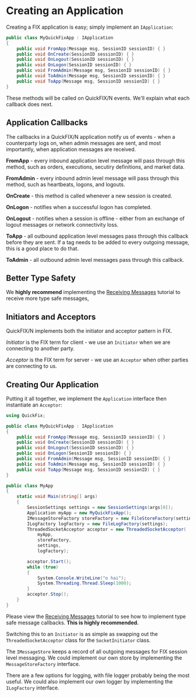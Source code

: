 Creating an Application
=======================

Creating a FIX application is easy; simply implement an `IApplication`:

```c#
public class MyQuickFixApp : IApplication
{
    public void FromApp(Message msg, SessionID sessionID) { }
    public void OnCreate(SessionID sessionID) { }
    public void OnLogout(SessionID sessionID) { }
    public void OnLogon(SessionID sessionID) { }
    public void FromAdmin(Message msg, SessionID sessionID) { }
    public void ToAdmin(Message msg, SessionID sessionID) { }
    public void ToApp(Message msg, SessionID sessionID) { }
}
```

These methods will be called on QuickFIX/N events.  We'll explain what each 
callback does next.

Application Callbacks
---------------------

The callbacks in a QuickFIX/N application notify us of events - when
a counterparty logs on, when admin messages are sent, and most
importantly, when application messages are received.

**FromApp** - every inbound application level message will pass through this
method, such as orders, executions, secutiry definitions, and market
data.  

**FromAdmin** - every inbound admin level message will pass through this
method, such as heartbeats, logons, and logouts.

**OnCreate** - this method is called whenever a new session is created.

**OnLogon** - notifies when a successful logon has completed.

**OnLogout** - notifies when a session is offline - either from an
exchange of logout messages or network connectivity loss.

**ToApp** - all outbound application level messages pass through this callback 
before they are sent.  If a tag needs to be added to every outgoing message, 
this is a good place to do that.

**ToAdmin** - all outbound admin level messages pass through this
callback.  

Better Type Safety
------------------

We **highly recommend** implementing the [Receiving Messages](/tutorial/receiving-messages) tutorial to receive more type safe messages, 


Initiators and Acceptors
------------------------

QuickFIX/N implements both the initiator and acceptor pattern in FIX.

*Initiator* is the FIX term for client - we use an `Initiator` when we are
connecting to another party.

*Acceptor* is the FIX term for server - we use an `Acceptor` when
other parties are connecting to us.

Creating Our Application
------------------------

Putting it all together, we implement the `Application` interface then
instantiate an `Acceptor`:

```c#
using QuickFix;

public class MyQuickFixApp : IApplication
{
    public void FromApp(Message msg, SessionID sessionID) { }
    public void OnCreate(SessionID sessionID) { }
    public void OnLogout(SessionID sessionID) { }
    public void OnLogon(SessionID sessionID) { }
    public void FromAdmin(Message msg, SessionID sessionID) { }
    public void ToAdmin(Message msg, SessionID sessionID) { }
    public void ToApp(Message msg, SessionID sessionID) { }
}

public class MyApp
{
    static void Main(string[] args)
    {
        SessionSettings settings = new SessionSettings(args[0]);
        Application myApp = new MyQuickFixApp();
        IMessageStoreFactory storeFactory = new FileStoreFactory(settings);
        ILogFactory logFactory = new FileLogFactory(settings);
        ThreadedSocketAcceptor acceptor = new ThreadedSocketAcceptor(
            myApp,
            storeFactory,
            settings,
            logFactory);

        acceptor.Start();
        while (true)
        {
            System.Console.WriteLine("o hai");
            System.Threading.Thread.Sleep(1000);
        }
        acceptor.Stop();
    }
}
```

Please view the [Receiving Messages](/tutorial/receiving-messages)
tutorial to see how to implement type safe message callbacks. **This is
highly recommended.**

Switching this to an `Initiator` is as simple as swapping out the
`ThreadedSocketAcceptor` class for the `SocketInitiator` class.

The `IMessageStore` keeps a record of all outgoing messages for FIX
session level messaging.  We could implement our own store by
implementing the `MessageStoreFactory` interface.

There are a few options for logging, with file logger probably being the
most useful.  We could also implement our own logger by implementing the
`ILogFactory` interface.


